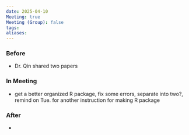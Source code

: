 ```yaml
---
date: 2025-04-10
Meeting: true
Meeting (Group): false
tags: 
aliases:
---
```


### Before
- Dr. Qin shared two papers

### In Meeting
- get a better organized R package, fix some errors, separate into two?, remind on Tue. for another instruction for making R package

### After
- 